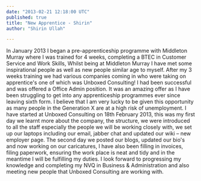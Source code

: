 ```yaml
---
date: "2013-02-21 12:18:00 UTC"
published: true
title: "New Apprentice - Shirin"
author: "Shirin Ullah"

---
```


In January 2013 I began a pre-apprenticeship programme with Middleton Murray where I was trained for 4 weeks, completing a BTEC in Customer Service and Work Skills, Whilst being at Middleton Murray I have met some inspirational people as well as new people similar age to myself. After my 3 weeks training we had various companies coming in who were taking on apprentice's one of which was Unboxed Consulting! I had been successful and was offered a Office Admin position. It was an amazing offer as I have been struggling to get into any apprenticeship programmes ever since leaving sixth form. I believe that I am very lucky to be given this opportunity as many people in the Generation X are at a high risk of unemployment. I have started at Unboxed Consulting on 18th February 2013, this was my first day we learnt more about the company, the structure, we were introduced to all the staff especially the people we will be working closely with, we set up our laptops including our email, jabber chat and updated our wiki – new employer page. The second day we posted our blogs, updated our bio's and now working on our caricatures, I have also been filling in invoices, filing paperwork, ensuring the work place is neat and tidy and in the meantime I will be fulfilling my duties. I look forward to progressing my knowledge and completing my NVQ in Business & Administration and also meeting new people that Unboxed Consulting are working with.
